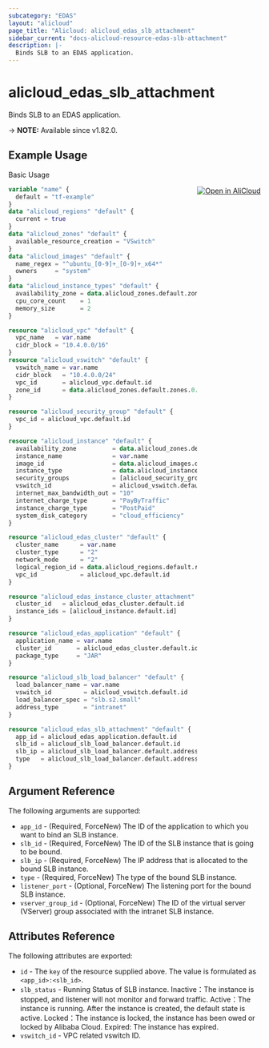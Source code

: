 ```yaml
---
subcategory: "EDAS"
layout: "alicloud"
page_title: "Alicloud: alicloud_edas_slb_attachment"
sidebar_current: "docs-alicloud-resource-edas-slb-attachment"
description: |-
  Binds SLB to an EDAS application.
---
```


# alicloud_edas_slb_attachment

Binds SLB to an EDAS application.

-> **NOTE:** Available since v1.82.0.

## Example Usage
<div class="oics-button" style="float: right;margin: 0 0 -40px 0;">
  <a href="https://api.aliyun.com/api-tools/terraform?resource=alicloud_edas_slb_attachment&exampleId=5ce98a60-4c59-31dc-3860-d5584340f8a2ec82cac4&activeTab=example&spm=docs.r.edas_slb_attachment.0.5ce98a604c" target="_blank">
    <img alt="Open in AliCloud" src="https://img.alicdn.com/imgextra/i1/O1CN01hjjqXv1uYUlY56FyX_!!6000000006049-55-tps-254-36.svg" style="max-height: 44px; margin: 32px auto; max-width: 100%;">
  </a>
</div>

Basic Usage

```terraform
variable "name" {
  default = "tf-example"
}
data "alicloud_regions" "default" {
  current = true
}
data "alicloud_zones" "default" {
  available_resource_creation = "VSwitch"
}
data "alicloud_images" "default" {
  name_regex = "^ubuntu_[0-9]+_[0-9]+_x64*"
  owners     = "system"
}
data "alicloud_instance_types" "default" {
  availability_zone = data.alicloud_zones.default.zones.0.id
  cpu_core_count    = 1
  memory_size       = 2
}

resource "alicloud_vpc" "default" {
  vpc_name   = var.name
  cidr_block = "10.4.0.0/16"
}
resource "alicloud_vswitch" "default" {
  vswitch_name = var.name
  cidr_block   = "10.4.0.0/24"
  vpc_id       = alicloud_vpc.default.id
  zone_id      = data.alicloud_zones.default.zones.0.id
}

resource "alicloud_security_group" "default" {
  vpc_id = alicloud_vpc.default.id
}

resource "alicloud_instance" "default" {
  availability_zone          = data.alicloud_zones.default.zones.0.id
  instance_name              = var.name
  image_id                   = data.alicloud_images.default.images.0.id
  instance_type              = data.alicloud_instance_types.default.instance_types.0.id
  security_groups            = [alicloud_security_group.default.id]
  vswitch_id                 = alicloud_vswitch.default.id
  internet_max_bandwidth_out = "10"
  internet_charge_type       = "PayByTraffic"
  instance_charge_type       = "PostPaid"
  system_disk_category       = "cloud_efficiency"
}

resource "alicloud_edas_cluster" "default" {
  cluster_name      = var.name
  cluster_type      = "2"
  network_mode      = "2"
  logical_region_id = data.alicloud_regions.default.regions.0.id
  vpc_id            = alicloud_vpc.default.id
}

resource "alicloud_edas_instance_cluster_attachment" "default" {
  cluster_id   = alicloud_edas_cluster.default.id
  instance_ids = [alicloud_instance.default.id]
}

resource "alicloud_edas_application" "default" {
  application_name = var.name
  cluster_id       = alicloud_edas_cluster.default.id
  package_type     = "JAR"
}

resource "alicloud_slb_load_balancer" "default" {
  load_balancer_name = var.name
  vswitch_id         = alicloud_vswitch.default.id
  load_balancer_spec = "slb.s2.small"
  address_type       = "intranet"
}

resource "alicloud_edas_slb_attachment" "default" {
  app_id = alicloud_edas_application.default.id
  slb_id = alicloud_slb_load_balancer.default.id
  slb_ip = alicloud_slb_load_balancer.default.address
  type   = alicloud_slb_load_balancer.default.address_type
}
```

## Argument Reference

The following arguments are supported:

* `app_id` - (Required, ForceNew) The ID of the application to which you want to bind an SLB instance.
* `slb_id` - (Required, ForceNew) The ID of the SLB instance that is going to be bound.
* `slb_ip` - (Required, ForceNew) The IP address that is allocated to the bound SLB instance.
* `type` - (Required, ForceNew) The type of the bound SLB instance.
* `listener_port` - (Optional, ForceNew) The listening port for the bound SLB instance.
* `vserver_group_id` - (Optional, ForceNew) The ID of the virtual server (VServer) group associated with the intranet SLB instance.

## Attributes Reference

The following attributes are exported:

* `id` - The `key` of the resource supplied above. The value is formulated as `<app_id>:<slb_id>`.
* `slb_status` - Running Status of SLB instance. Inactive：The instance is stopped, and listener will not monitor and forward traffic. Active：The instance is running. After the instance is created, the default state is active. Locked：The instance is locked, the instance has been owed or locked by Alibaba Cloud. Expired: The instance has expired.
* `vswitch_id` - VPC related vswitch ID.



